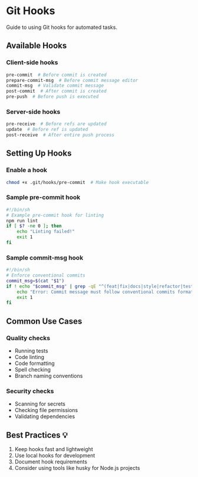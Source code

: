 # Git Hooks

Guide to using Git hooks for automated tasks.

## Available Hooks

### Client-side hooks
```bash
pre-commit  # Before commit is created
prepare-commit-msg  # Before commit message editor
commit-msg  # Validate commit message
post-commit  # After commit is created
pre-push  # Before push is executed
```

### Server-side hooks
```bash
pre-receive  # Before refs are updated
update  # Before ref is updated
post-receive  # After entire push process
```

## Setting Up Hooks

### Enable a hook
```bash
chmod +x .git/hooks/pre-commit  # Make hook executable
```

### Sample pre-commit hook
```bash
#!/bin/sh
# Example pre-commit hook for linting
npm run lint
if [ $? -ne 0 ]; then
    echo "Linting failed!"
    exit 1
fi
```

### Sample commit-msg hook
```bash
#!/bin/sh
# Enforce conventional commits
commit_msg=$(cat "$1")
if ! echo "$commit_msg" | grep -qE "^(feat|fix|docs|style|refactor|test|chore):"; then
    echo "Error: Commit message must follow conventional commits format"
    exit 1
fi
```

## Common Use Cases

### Quality checks
- Running tests
- Code linting
- Code formatting
- Spell checking
- Branch naming conventions

### Security checks
- Scanning for secrets
- Checking file permissions
- Validating dependencies

## Best Practices 💡

1. Keep hooks fast and lightweight
2. Use local hooks for development
3. Document hook requirements
4. Consider using tools like husky for Node.js projects